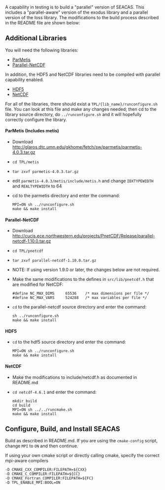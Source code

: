 A capability in testing is to build a "parallel" version of
SEACAS. This includes a "parallel-aware" version of the exodus library
and a parallel version of the Ioss library. The modifications to the
build process described in the README file are shown below:

## Additional Libraries

You will need the following libraries:

* [ParMetis](#parmetis)
* [Parallel-NetCDF](#parallel-netcdf)

In addition, the HDF5 and NetCDF libraries need to be compiled with parallel capability enabled.

* [HDF5](#hdf5)
* [NetCDF](#netcdf)

For all of the libraries, there should exist a
`TPL/{lib_name}/runconfigure.sh` file.  You can look at this file and make any changes needed; then cd to the library source directory, do `../runconfigure.sh` and it will hopefully correctly configure the library.

#### ParMetis (Includes metis)

  * Download http://glaros.dtc.umn.edu/gkhome/fetch/sw/parmetis/parmetis-4.0.3.tar.gz
  * `cd TPL/metis`
  * `tar zxvf parmetis-4.0.3.tar.gz`
  * edit `parmetis-4.0.3/metis/include/metis.h` and change `IDXTYPEWIDTH`
and `REALTYPEWIDTH` to 64
  * cd to the parmetis directory and enter the command:

    ```
    MPI=ON sh ../runconfigure.sh
	make && make install
    ```
  
#### Parallel-NetCDF
  * Download http://cucis.ece.northwestern.edu/projects/PnetCDF/Release/parallel-netcdf-1.10.0.tar.gz
  * `cd TPL/pnetcdf`
  * `tar zxvf parallel-netcdf-1.10.0.tar.gz`
  * NOTE: If using version 1.9.0 or later, the changes below are not required.
  * Make the same modifications to the defines in `src/lib/pnetcdf.h` that are modified for NetCDF:
  
    ```
    #define NC_MAX_DIMS     65536    /* max dimensions per file */
    #define NC_MAX_VARS     524288   /* max variables per file */
    ```

  * `cd` to the parallel-netcdf source directory and enter the command:
   
    ```
	sh ../runconfigure.sh
	make && make install
    ```

#### HDF5
  * `cd` to the hdf5 source directory and enter the command:
   
    ```
    MPI=ON sh ../runconfigure.sh
	make && make install
    ```

#### NetCDF
  * Make the modifications to include/netcdf.h as documented in README.md
  * `cd netcdf-4.6.1` and enter the command:
 
    ```
	mkdir build
	cd build
	MPI=ON sh ../../runcmake.sh
	make && make install
    ```

## Configure, Build, and Install SEACAS
Build as described in README.md.  If you are using the `cmake-config`
script, change `MPI` to `ON` and then continue.

If using your own cmake script or directly calling cmake, specify the
correct mpi-aware compilers 

```
-D CMAKE_CXX_COMPILER:FILEPATH=${CXX} 
-D CMAKE_C_COMPILER:FILEPATH=${CC} 
-D CMAKE_Fortran_COMPILER:FILEPATH=${FC} 
-D TPL_ENABLE_MPI:BOOL=ON
```

